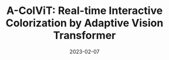---
title: "A-ColViT: Real-time Interactive Colorization by Adaptive Vision Transformer"
collection: publications
permalink: /publication/2023-02-07-acol
excerpt: ''
date: 2023-02-07
venue: 'International Workshop on Practical Deep Learning in the Wild at AAAI'
paper: 'https://practical-dl.github.io/2023/long_paper/27/CameraReady/27.pdf'
citation: ''
authors: 'Gwanghan Lee*, <strong> Saebyeol Shin* </strong>, Donggeun Ko, Jiyeon Jung, Simon S. Woo'
image: 'images/a-col.png'
code: 'https://github.com/lee-gwang/A-ColViT'
---